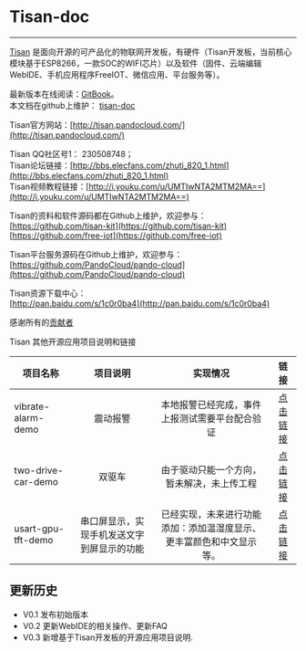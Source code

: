# Tisan-doc  
*** 
  
[Tisan](http://tisan.pandocloud.com/) 是面向开源的可产品化的物联网开发板，有硬件（Tisan开发板，当前核心模块基于ESP8266，一款SOC的WIFI芯片）以及软件（固件、云端编辑WebIDE、手机应用程序FreeIOT、微信应用、平台服务等）。  

最新版本在线阅读：[GitBook](https://www.gitbook.com/book/sw0813/tisan-doc/details)。  
本文档在github上维护：
[tisan-doc](https://github.com/tisan-kit/tisan-doc)  

Tisan官方网站：[http://tisan.pandocloud.com/](http://tisan.pandocloud.com/)   

Tisan QQ社区号1： 230508748；       
Tisan论坛链接：[http://bbs.elecfans.com/zhuti_820_1.html](http://bbs.elecfans.com/zhuti_820_1.html)  
Tisan视频教程链接：[http://i.youku.com/u/UMTIwNTA2MTM2MA==](http://i.youku.com/u/UMTIwNTA2MTM2MA==)  


Tisan的资料和软件源码都在Github上维护，欢迎参与：  
[https://github.com/tisan-kit](https://github.com/tisan-kit)  
[https://github.com/free-iot](https://github.com/free-iot)  

Tisan平台服务源码在Github上维护，欢迎参与：  
[https://github.com/PandoCloud/pando-cloud](https://github.com/PandoCloud/pando-cloud)  

Tisan资源下载中心：  
[http://pan.baidu.com/s/1c0r0ba4](http://pan.baidu.com/s/1c0r0ba4)


感谢所有的[贡献者](https://github.com/orgs/tisan-kit/people)  


Tisan 其他开源应用项目说明和链接  

| 项目名称  | 项目说明     |   实现情况    | 链接                       |    
| -------- |:--------------:|:-----------:|:-------------------------:|    
| vibrate-alarm-demo  | 震动报警 | 本地报警已经完成，事件上报测试需要平台配合验证  |[点击链接](https://github.com/tisan-kit/vibrate-alarm-demo) |  
| two-drive-car-demo  | 双驱车   | 由于驱动只能一个方向，暂未解决，未上传工程 | [点击链接](https://github.com/tisan-kit/two-drive-car-demo) |  
| usart-gpu-tft-demo  | 串口屏显示，实现手机发送文字到屏显示的功能 | 已经实现，未来进行功能添加：添加温湿度显示、更丰富颜色和中文显示等。  | [点击链接](https://github.com/tisan-kit/usart-gpu-tft-demo) |



## 更新历史  
* V0.1 发布初始版本  
* V0.2 更新WebIDE的相关操作、更新FAQ  
* V0.3 新增基于Tisan开发板的开源应用项目说明.



